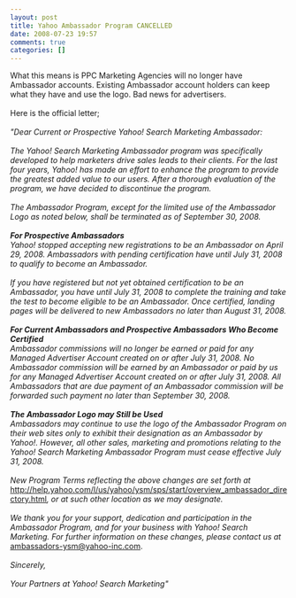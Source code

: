 ```yaml
---
layout: post
title: Yahoo Ambassador Program CANCELLED
date: 2008-07-23 19:57
comments: true
categories: []
---
```

What this means is <span class="blsp-spelling-error" id="SPELLING_ERROR_0">PPC</span> Marketing Agencies will no longer have Ambassador accounts. Existing Ambassador account holders can keep what they have and use the logo. Bad news for advertisers.<br /><br />Here is the official letter;<br /><br /><span style="font-style: italic;">"Dear Current or Prospective Yahoo! Search Marketing Ambassador:</span><br /><br /><span style="font-style: italic;">The  Yahoo! Search Marketing Ambassador program was specifically developed to help  marketers drive sales leads to their clients. For the last four years, Yahoo!  has made an effort to enhance the program to provide the greatest added value to  our users. After a thorough evaluation of the program, we have decided to  discontinue the program.</span><br /><br /><span style="font-style: italic;">The Ambassador Program, except for the limited  use of the Ambassador Logo as noted below, shall be terminated as of September  30, 2008.</span><br /><br /><b style="font-style: italic;">For Prospective Ambassadors</b><br /><span style="font-style: italic;">Yahoo! stopped accepting  new registrations to be an Ambassador on April 29, 2008. Ambassadors with  pending certification have until July 31, 2008 to qualify to become an  Ambassador.</span><br /><br /><span style="font-style: italic;">If you have registered but not yet obtained certification to  be an Ambassador, you have until July 31, 2008 to complete the training and take  the test to become eligible to be an Ambassador. Once certified, landing pages  will be delivered to new Ambassadors no later than August 31,  2008.</span><br /><br /><b style="font-style: italic;">For Current Ambassadors and Prospective Ambassadors Who Become  Certified</b><br /><span style="font-style: italic;">Ambassador commissions will no longer be earned or paid for any  Managed Advertiser Account created on or after July 31, 2008. No Ambassador  commission will be earned by an Ambassador or paid by us for any Managed  Advertiser Account created on or after July 31, 2008. All Ambassadors that are  due payment of an Ambassador commission will be forwarded such payment no later  than September 30, 2008.</span><br /><br /><b style="font-style: italic;">The Ambassador Logo may Still be  Used</b><br /><span style="font-style: italic;">Ambassadors may continue to use the logo of the Ambassador Program  on their web sites only to exhibit their designation as an Ambassador by Yahoo!.  However, all other sales, marketing and promotions relating to the Yahoo! Search  Marketing Ambassador Program must cease effective July 31, 2008.</span><br /><br /><span style="font-style: italic;">New  Program Terms reflecting the above changes are set forth at</span><br /><a style="font-style: italic;" title="http://ysm.yahoo-email.com/a/hBIh3kHAdp951B7SDGbA3EORWfz/ysm1" href="http://ysm.yahoo-email.com/a/hBIh3kHAdp951B7SDGbA3EORWfz/ysm1">http://help.yahoo.com/l/us/yahoo/ysm/sps/start/overview_ambassador_directory.html</a><span style="font-style: italic;">,  or at such other location as we may designate.</span><br /><br /><span style="font-style: italic;">We thank you for your  support, dedication and participation in the Ambassador Program, and for your  business with Yahoo! Search Marketing. For further information on these changes,  please contact us at </span><a style="font-style: italic;" title="mailto:ambassadors-ysm@yahoo-inc.com" href="mailto:ambassadors-ysm@yahoo-inc.com">ambassadors-ysm@yahoo-inc.com.</a><br /><br /><span style="font-style: italic;">Sincerely,</span><br /><br /><span style="font-style: italic;">Your  Partners at Yahoo! Search Marketing"</span>
